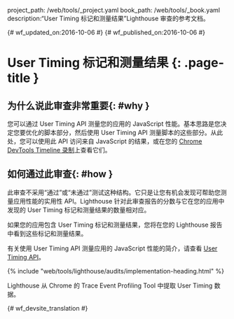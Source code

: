 project_path: /web/tools/_project.yaml
book_path: /web/tools/_book.yaml
description:“User Timing 标记和测量结果”Lighthouse 审查的参考文档。

{# wf_updated_on:2016-10-06 #}
{# wf_published_on:2016-10-06 #}

# User Timing 标记和测量结果 {: .page-title }

## 为什么说此审查非常重要{: #why }

您可以通过 User Timing API 测量您的应用的 JavaScript 性能。基本思路是您决定您要优化的脚本部分，然后使用 User Timing API 测量脚本的这些部分。从此处，您可以使用此 API 访问来自 JavaScript 的结果，或在您的 [Chrome DevTools Timeline 录制](/web/tools/chrome-devtools/evaluate-performance/timeline-tool)上查看它们。



## 如何通过此审查{: #how }

此审查不采用“通过”或“未通过”测试这种结构。它只是让您有机会发现可帮助您测量应用性能的实用性 API。Lighthouse 针对此审查报告的分数与它在您的应用中发现的 User Timing 标记和测量结果的数量相对应。


如果您的应用包含 User Timing 标记和测量结果，您将在您的 Lighthouse 报告中看到这些标记和测量结果。


有关使用 User Timing API 测量应用的 JavaScript 性能的简介，请查看 [User Timing API](https://www.html5rocks.com/en/tutorials/webperformance/usertiming/)。



{% include "web/tools/lighthouse/audits/implementation-heading.html" %}

Lighthouse 从 Chrome 的 Trace Event Profiling Tool 中提取 User Timing 数据。


{# wf_devsite_translation #}
